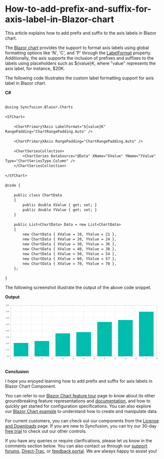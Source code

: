 # How-to-add-prefix-and-suffix-for-axis-label-in-Blazor-chart

This article explains how to add prefix and suffix to the axis labels in Blazor chart.

The [Blazor chart](https://www.syncfusion.com/blazor-components/blazor-charts) provides the support to format axis labels using global formatting options like 'N', 'C', and 'P' through the  [LabelFormat](https://help.syncfusion.com/cr/blazor/Syncfusion.Blazor.Charts.ChartAxis.html#Syncfusion_Blazor_Charts_ChartAxis_LabelFormat) property. Additionally, the axis supports the inclusion of prefixes and suffixes to the labels using placeholders such as ${value}K, where "value" represents the axis label, for instance, $20K. 

The following code Illustrates the custom label formatting support for axis label in Blazor chart.

**C#**

```cshtml

@using Syncfusion.Blazor.Charts

<SfChart>

    <ChartPrimaryYAxis LabelFormat="${value}K" RangePadding="ChartRangePadding.Auto" />

    <ChartPrimaryXAxis RangePadding="ChartRangePadding.Auto" />

    <ChartSeriesCollection>
        <ChartSeries DataSource="@Data" XName="XValue" YName="YValue" Type="ChartSeriesType.Column" />
    </ChartSeriesCollection>

</SfChart>

@code {

    public class ChartData
    {
        public double XValue { get; set; }
        public double YValue { get; set; }
    }

    public List<ChartData> Data = new List<ChartData>
    {
        new ChartData { XValue = 10, YValue = 21 },
        new ChartData { XValue = 20, YValue = 24 },
        new ChartData { XValue = 30, YValue = 36 },
        new ChartData { XValue = 40, YValue = 38 },
        new ChartData { XValue = 50, YValue = 54 },
        new ChartData { XValue = 60, YValue = 57 },
        new ChartData { XValue = 70, YValue = 70 },
    };

}

```

The following screenshot illustrate the output of the above code snippet.

**Output**

![](/prefix-and-suffix-in-axis-label.png)

**Conclusion**

I hope you enjoyed learning how to add prefix and suffix for axis labels in Blazor Chart Component.

You can refer to our [Blazor Chart feature tour](https://www.syncfusion.com/blazor-components/blazor-charts) page to know about its other groundbreaking feature representations and [documentation](https://blazor.syncfusion.com/documentation/chart/getting-started), and how to quickly get started for configuration specifications. You can also explore our [Blazor Chart example](https://blazor.syncfusion.com/demos/chart/line?theme=bootstrap5) to understand how to create and manipulate data.

For current customers, you can check out our components from the [License and Downloads](https://www.syncfusion.com/sales/teamlicense) page. If you are new to Syncfusion, you can try our 30-day [free trial](https://www.syncfusion.com/downloads/blazor) to check out our other controls.

If you have any queries or require clarifications, please let us know in the comments section below. You can also contact us through our [support forums](https://www.syncfusion.com/forums), [Direct-Trac](https://support.syncfusion.com/create), or [feedback portal](https://www.syncfusion.com/feedback/blazor-components?control=charts). We are always happy to assist you!

